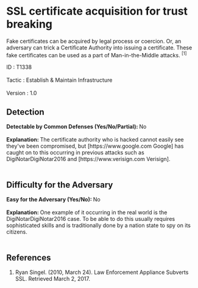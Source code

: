 <div class="container-fluid">
 <h1>
  SSL certificate acquisition for trust breaking
 </h1>
 <div class="row">
  <div class="col-md-8 description-body">
   <p>
    Fake certificates can be acquired by legal process or coercion. Or, an adversary can trick a Certificate Authority into issuing a certificate. These fake certificates can be used as a part of Man-in-the-Middle attacks.
    <span class="scite-citeref-number" data-reference="SubvertSSL" id="scite-ref-1-a">
     <sup>
      [1]
     </sup>
    </span>
   </p>
  </div>
  <div class="col-md-4">
   <div class="card">
    <div class="card-body">
     <div class="card-data">
      <span class="h5 card-title">
       ID
      </span>
      : T1338
      <br/>
      <br/>
     </div>
     <div class="card-data">
      <span class="h5 card-title">
      </span>
     </div>
     <div class="card-data">
      <span class="h5 card-title">
       Tactic
      </span>
      : Establish &amp; Maintain Infrastructure
      <br/>
      <br/>
     </div>
     <div class="card-data">
      <span class="h5 card-title">
      </span>
     </div>
     <div class="card-data">
      <span class="h5 card-title">
      </span>
     </div>
     <div class="card-data">
      <span class="h5 card-title">
      </span>
     </div>
     <div class="card-data">
      <span class="h5 card-title">
      </span>
     </div>
     <div class="card-data">
      <span class="h5 card-title">
      </span>
     </div>
     <div class="card-data">
      <span class="h5 card-title">
      </span>
     </div>
     <div class="card-data">
      <span class="h5 card-title">
      </span>
     </div>
     <div class="card-data">
      <span class="h5 card-title">
      </span>
     </div>
     <div class="card-data">
      <span class="h5 card-title">
      </span>
     </div>
     <div class="card-data">
      <span class="h5 card-title">
      </span>
     </div>
     <div class="card-data">
      <span class="h5 card-title">
      </span>
     </div>
     <div class="card-data">
      <span class="h5 card-title">
      </span>
     </div>
     <div class="card-data">
      <span class="h5 card-title">
       Version
      </span>
      : 1.0
     </div>
    </div>
   </div>
  </div>
 </div>
 <h2 class="pt-3" id="detectable">
  Detection
 </h2>
 <b>
  Detectable by Common Defenses (Yes/No/Partial):
 </b>
 No
 <br/>
 <br/>
 <b>
  Explanation:
 </b>
 The certificate authority who is hacked cannot easily see they've been compromised, but [https://www.google.com Google] has caught on to this occurring in previous attacks such as DigiNotarDigiNotar2016 and [https://www.verisign.com Verisign].
 <br/>
 <br/>
 <h2 class="pt-3" id="difficulty">
  Difficulty for the Adversary
 </h2>
 <b>
  Easy for the Adversary (Yes/No):
 </b>
 No
 <br/>
 <br/>
 <b>
  Explanation:
 </b>
 One example of it occurring in the real world is the DigiNotarDigiNotar2016 case.  To be able to do this usually requires sophisticated skills and is traditionally done by a nation state to spy on its citizens.
 <br/>
 <br/>
 <h2 class="pt-3" id="references">
  References
 </h2>
 <div class="row">
  <div class="col">
   <ol>
    <li>
     <span class="scite-citation" id="scite-1">
      <span class="scite-citation-text">
       Ryan Singel. (2010, March 24). Law Enforcement Appliance Subverts SSL. Retrieved March 2, 2017.
      </span>
     </span>
    </li>
   </ol>
  </div>
  <div class="col">
  </div>
 </div>
</div>
